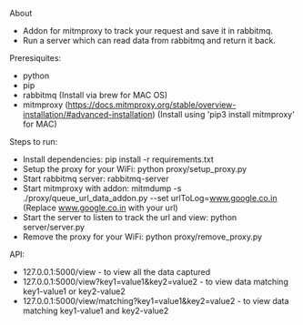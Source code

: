 About

- Addon for mitmproxy to track your request and save it in rabbitmq. 
- Run a server which can read data from rabbitmq and return it back.

Preresiquites:

- python
- pip
- rabbitmq (Install via brew for MAC OS)
- mitmproxy (https://docs.mitmproxy.org/stable/overview-installation/#advanced-installation) (Install using 'pip3 install mitmproxy' for MAC)


Steps to run:
- Install dependencies: pip install -r requirements.txt
- Setup the proxy for your WiFi: python proxy/setup_proxy.py
- Start rabbitmq server: rabbitmq-server
- Start mitmproxy with addon: mitmdump -s ./proxy/queue_url_data_addon.py  --set urlToLog=www.google.co.in (Replace www.google.co.in with your url)
- Start the server to listen to track the url and view: python server/server.py
- Remove the proxy for your WiFi: python proxy/remove_proxy.py


API:

- 127.0.0.1:5000/view - to view all the data captured
- 127.0.0.1:5000/view?key1=value1&key2=value2 - to view data matching key1-value1 or key2-value2
- 127.0.0.1:5000/view/matching?key1=value1&key2=value2 - to view data matching key1-value1 and key2-value2




